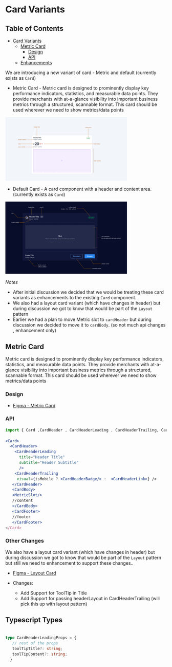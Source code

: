 # Card Variants

## Table of Contents
- [Card Variants](#card-variants)
  - [Metric Card](#metric-card)
    - [Design](#design-1)
    - [API](#api-1)
  - [Enhancements](#enhancements)

We are introducing a new variant of card -  Metric and default (currently exists as `Card`)

- Metric Card - Metric card is designed to prominently display key performance indicators, statistics, and measurable data points. They provide merchants with at-a-glance visibility into important business metrics through a structured, scannable format. This card should be used wherever we need to show metrics/data points

<img src="./metric.png" alt="Metric Card" width="380"  />

- Default Card - A card component with a header and content area. (currently exists as `Card`)

<img src="./card-anatomy.png" alt="Default Card"  width="380"/>

*Notes*


- After initial discussion we decided that we would be treating these card variants as enhancements to the existing `Card` component. 
- We also had a layout card variant (which have changes in header) but during discussion we got to know that would be part of the `Layout` pattern
- Earlier we had a plan to move Metric slot to `cardHeader` but during discussion we decided to move it to `cardBody`.  (so not much api changes , enhancement only)

## Metric Card

Metric card is designed to prominently display key performance indicators, statistics, and measurable data points. They provide merchants with at-a-glance visibility into important business metrics through a structured, scannable format. This card should be used wherever we need to show metrics/data points

### Design

- [Figma - Metric Card](https://www.figma.com/design/yKBlpifyZvi28APkmlY5Td/-Research--Cards--v2-?node-id=1448-6614&m=dev)

### API

```jsx
import { Card ,CardHeader , CardHeaderLeading , CardHeaderTrailing, CardHeaderBadge , CardHeaderLink ,CardHeaderButton } from '@razorpay/blade/components';

<Card>
  <CardHeader>
    <CardHeaderLeading
      title="Header Title"
      subtitle="Header Subtitle"
      />
    <CardHeaderTrailing
     visual={isMobile ? <CardHeaderBadge/> :  <CardHeaderLink>} />
   </CardHeader>
   <CardBody>
   <MetricSlot/>
   //content
   </CardBody>
   <CardFooter>
   //footer
   </CardFooter>
</Card>
```

### Other Changes


We also have a layout card variant (which have changes in header) but during discussion we got to know that would be part of the `Layout` pattern
but still we need to enhancement to support these changes.. 

- [Figma - Layout Card ](https://www.figma.com/design/yKBlpifyZvi28APkmlY5Td/-Research--Cards--v2-?node-id=1429-61697&p=f&m=dev)


- Changes: 
  - Add Support for ToolTip in Title 
  - Add Support for passing headerLayout in CardHeaderTrailing (will pick this up with layout pattern)
  

## Typescript Types

```typescript

type CardHeaderLeadingProps = {
   // rest of the props
   toolTipTitle?: string;
   toolTipContent?: string;
  }

```
